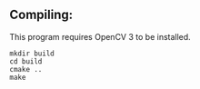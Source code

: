 ## Compiling:

This program requires OpenCV 3 to be installed.

```
mkdir build
cd build
cmake ..
make
```
